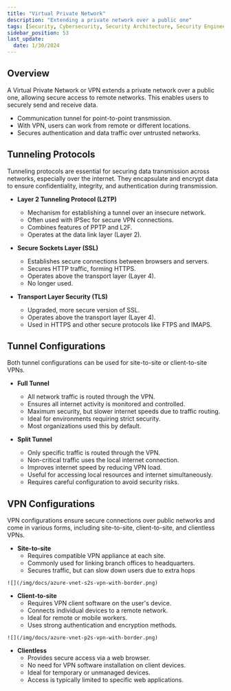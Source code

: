 ```yaml
---
title: "Virtual Private Network"
description: "Extending a private network over a public one"
tags: [Security, Cybersecurity, Security Architecture, Security Engineering]
sidebar_position: 53
last_update:
  date: 1/30/2024
---
```



## Overview

A Virtual Private Network or VPN extends a private network over a public one, allowing secure access to remote networks. This enables users to securely send and receive data.

- Communication tunnel for point-to-point transmission.
- With VPN, users can work from remote or different locations.
- Secures authentication and data traffic over untrusted networks.


## Tunneling Protocols 

Tunneling protocols are essential for securing data transmission across networks, especially over the internet. They encapsulate and encrypt data to ensure confidentiality, integrity, and authentication during transmission.

- **Layer 2 Tunneling Protocol (L2TP)**

  - Mechanism for establishing a tunnel over an insecure network.
  - Often used with IPSec for secure VPN connections.
  - Combines features of PPTP and L2F.
  - Operates at the data link layer (Layer 2).

- **Secure Sockets Layer (SSL)**

  - Establishes secure connections between browsers and servers.
  - Secures HTTP traffic, forming HTTPS.
  - Operates above the transport layer (Layer 4).
  - No longer used.

- **Transport Layer Security (TLS)**

  - Upgraded, more secure version of SSL.
  - Operates above the transport layer (Layer 4).
  - Used in HTTPS and other secure protocols like FTPS and IMAPS.


## Tunnel Configurations

Both tunnel configurations can be used for site-to-site or client-to-site VPNs.

- **Full Tunnel**
  - All network traffic is routed through the VPN.
  - Ensures all internet activity is monitored and controlled.
  - Maximum security, but slower internet speeds due to traffic routing.
  - Ideal for environments requiring strict security.
  - Most organizations used this by default.

- **Split Tunnel**
  - Only specific traffic is routed through the VPN.
  - Non-critical traffic uses the local internet connection.
  - Improves internet speed by reducing VPN load.
  - Useful for accessing local resources and internet simultaneously.
  - Requires careful configuration to avoid security risks.

## VPN Configurations

VPN configurations ensure secure connections over public networks and come in various forms, including site-to-site, client-to-site, and clientless VPNs. 

- **Site-to-site**
  - Requires compatible VPN appliance at each site.
  - Commonly used for linking branch offices to headquarters.
  - Secures traffic, but can slow down users due to extra hops

    
<div class="img-center">

    ![](/img/docs/azure-vnet-s2s-vpn-with-border.png)
    

</div>


- **Client-to-site**
  - Requires VPN client software on the user's device.
  - Connects individual devices to a remote network.
  - Ideal for remote or mobile workers.
  - Uses strong authentication and encryption methods.

    
<div class="img-center">

    ![](/img/docs/azure-vnet-p2s-vpn-with-border.png)
    

</div>


- **Clientless**
  - Provides secure access via a web browser.
  - No need for VPN software installation on client devices.
  - Ideal for temporary or unmanaged devices.
  - Access is typically limited to specific web applications.